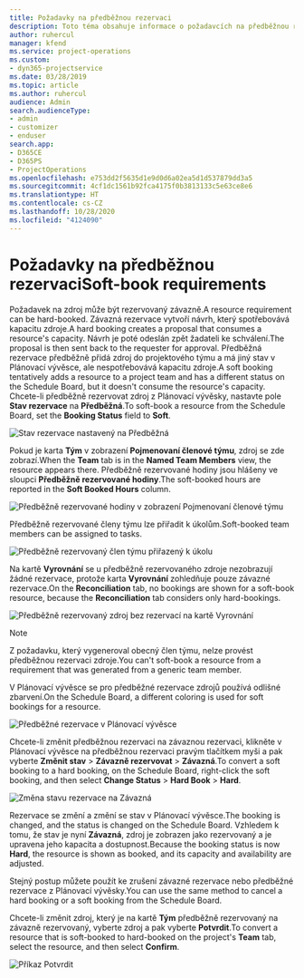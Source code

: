 ```yaml
---
title: Požadavky na předběžnou rezervaci
description: Toto téma obsahuje informace o požadavcích na předběžnou rezervaci.
author: ruhercul
manager: kfend
ms.service: project-operations
ms.custom:
- dyn365-projectservice
ms.date: 03/28/2019
ms.topic: article
ms.author: ruhercul
audience: Admin
search.audienceType:
- admin
- customizer
- enduser
search.app:
- D365CE
- D365PS
- ProjectOperations
ms.openlocfilehash: e753dd2f5635d1e9d0d6a02ea5d1d537879dd3a5
ms.sourcegitcommit: 4cf1dc1561b92fca4175f0b3813133c5e63ce8e6
ms.translationtype: HT
ms.contentlocale: cs-CZ
ms.lasthandoff: 10/28/2020
ms.locfileid: "4124090"
---
```

# <a name="soft-book-requirements"></a><span data-ttu-id="7d271-103">Požadavky na předběžnou rezervaci</span><span class="sxs-lookup"><span data-stu-id="7d271-103">Soft-book requirements</span></span>

<span data-ttu-id="7d271-104">Požadavek na zdroj může být rezervovaný závazně.</span><span class="sxs-lookup"><span data-stu-id="7d271-104">A resource requirement can be hard-booked.</span></span> <span data-ttu-id="7d271-105">Závazná rezervace vytvoří návrh, který spotřebovává kapacitu zdroje.</span><span class="sxs-lookup"><span data-stu-id="7d271-105">A hard booking creates a proposal that consumes a resource's capacity.</span></span> <span data-ttu-id="7d271-106">Návrh je poté odeslán zpět žadateli ke schválení.</span><span class="sxs-lookup"><span data-stu-id="7d271-106">The proposal is then sent back to the requester for approval.</span></span> <span data-ttu-id="7d271-107">Předběžná rezervace předběžně přidá zdroj do projektového týmu a má jiný stav v Plánovací vývěsce, ale nespotřebovává kapacitu zdroje.</span><span class="sxs-lookup"><span data-stu-id="7d271-107">A soft booking tentatively adds a resource to a project team and has a different status on the Schedule Board, but it doesn't consume the resource's capacity.</span></span> <span data-ttu-id="7d271-108">Chcete-li předběžně rezervovat zdroj z Plánovací vývěsky, nastavte pole **Stav rezervace** na **Předběžná**.</span><span class="sxs-lookup"><span data-stu-id="7d271-108">To soft-book a resource from the Schedule Board, set the **Booking Status** field to **Soft**.</span></span>

![Stav rezervace nastavený na Předběžná](media/Resource-Management-image77.png)

<span data-ttu-id="7d271-110">Pokud je karta **Tým** v zobrazení **Pojmenovaní členové týmu**, zdroj se zde zobrazí.</span><span class="sxs-lookup"><span data-stu-id="7d271-110">When the **Team** tab is in the **Named Team Members** view, the resource appears there.</span></span> <span data-ttu-id="7d271-111">Předběžně rezervované hodiny jsou hlášeny ve sloupci **Předběžně rezervované hodiny**.</span><span class="sxs-lookup"><span data-stu-id="7d271-111">The soft-booked hours are reported in the **Soft Booked Hours** column.</span></span>

![Předběžně rezervované hodiny v zobrazení Pojmenovaní členové týmu](media/Resource-Management-image78.png)

<span data-ttu-id="7d271-113">Předběžně rezervované členy týmu lze přiřadit k úkolům.</span><span class="sxs-lookup"><span data-stu-id="7d271-113">Soft-booked team members can be assigned to tasks.</span></span>

![Předběžně rezervovaný člen týmu přiřazený k úkolu](media/Resource-Management-image79.png)

<span data-ttu-id="7d271-115">Na kartě **Vyrovnání** se u předběžně rezervovaného zdroje nezobrazují žádné rezervace, protože karta **Vyrovnání** zohledňuje pouze závazné rezervace.</span><span class="sxs-lookup"><span data-stu-id="7d271-115">On the **Reconciliation** tab, no bookings are shown for a soft-book resource, because the **Reconciliation** tab considers only hard-bookings.</span></span>

![Předběžně rezervovaný zdroj bez rezervací na kartě Vyrovnání](media/Resource-Management-image80.png)

> [!NOTE]
> <span data-ttu-id="7d271-117">Z požadavku, který vygeneroval obecný člen týmu, nelze provést předběžnou rezervaci zdroje.</span><span class="sxs-lookup"><span data-stu-id="7d271-117">You can't soft-book a resource from a requirement that was generated from a generic team member.</span></span>

<span data-ttu-id="7d271-118">V Plánovací vývěsce se pro předběžné rezervace zdrojů používá odlišné zbarvení.</span><span class="sxs-lookup"><span data-stu-id="7d271-118">On the Schedule Board, a different coloring is used for soft bookings for a resource.</span></span>

![Předběžné rezervace v Plánovací vývěsce](media/Resource-Management-image81.png)

<span data-ttu-id="7d271-120">Chcete-li změnit předběžnou rezervaci na závaznou rezervaci, klikněte v Plánovací vývěsce na předběžnou rezervaci pravým tlačítkem myši a pak vyberte **Změnit stav** \> **Závazně rezervovat** \> **Závazná**.</span><span class="sxs-lookup"><span data-stu-id="7d271-120">To convert a soft booking to a hard booking, on the Schedule Board, right-click the soft booking, and then select **Change Status** \> **Hard Book** \> **Hard**.</span></span>

![Změna stavu rezervace na Závazná](media/Resource-Management-image82.png)

<span data-ttu-id="7d271-122">Rezervace se změní a změní se stav v Plánovací vývěsce.</span><span class="sxs-lookup"><span data-stu-id="7d271-122">The booking is changed, and the status is changed on the Schedule Board.</span></span> <span data-ttu-id="7d271-123">Vzhledem k tomu, že stav je nyní **Závazná**, zdroj je zobrazen jako rezervovaný a je upravena jeho kapacita a dostupnost.</span><span class="sxs-lookup"><span data-stu-id="7d271-123">Because the booking status is now **Hard**, the resource is shown as booked, and its capacity and availability are adjusted.</span></span>

<span data-ttu-id="7d271-124">Stejný postup můžete použít ke zrušení závazné rezervace nebo předběžné rezervace z Plánovací vývěsky.</span><span class="sxs-lookup"><span data-stu-id="7d271-124">You can use the same method to cancel a hard booking or a soft booking from the Schedule Board.</span></span>

<span data-ttu-id="7d271-125">Chcete-li změnit zdroj, který je na kartě **Tým** předběžně rezervovaný na závazně rezervovaný, vyberte zdroj a pak vyberte **Potvrdit**.</span><span class="sxs-lookup"><span data-stu-id="7d271-125">To convert a resource that is soft-booked to hard-booked on the project's **Team** tab, select the resource, and then select **Confirm**.</span></span>

![Příkaz Potvrdit](media/Resource-Management-image83.png)
